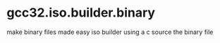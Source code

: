 # gcc32.iso.builder.binary
make binary files made easy iso builder using a c source
the binary file 
